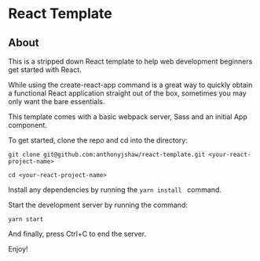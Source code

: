 # React Template

## About


This is a stripped down React template to help web development beginners get started with React.

While using the create-react-app command is a great way to quickly obtain a functional React application straight out of the box, sometimes you may only want the bare essentials.

This template comes with a basic webpack server, Sass and an initial App component.

To get started, clone the repo and cd into the directory:

```
git clone git@github.com:anthonyjshaw/react-template.git <your-react-project-name>

cd <your-react-project-name>

```

Install any dependencies by running the ```yarn install ``` command.

Start the development server by running the command:

```
yarn start
```

And finally, press Ctrl+C to end the server.

Enjoy!

